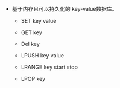 * 基于内存且可以持久化的 key-value数据库。
    - SET key value
    - GET key
    - Del key

    - LPUSH key value
    - LRANGE key start stop
    - LPOP key